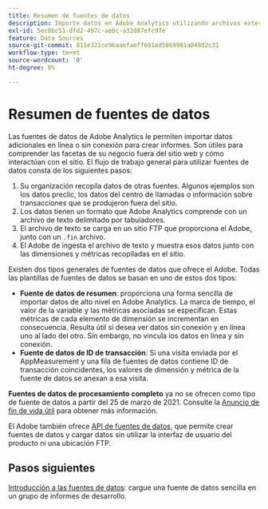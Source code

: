 ```yaml
---
title: Resumen de fuentes de datos
description: Importe datos en Adobe Analytics utilizando archivos externos.
exl-id: 5ec8bc51-dfd2-497c-aebc-a32d87efc97e
feature: Data Sources
source-git-commit: 811e321ce96aaefaeff691ed5969981a048d2c31
workflow-type: tm+mt
source-wordcount: '0'
ht-degree: 0%

---
```


# Resumen de fuentes de datos

Las fuentes de datos de Adobe Analytics le permiten importar datos adicionales en línea o sin conexión para crear informes. Son útiles para comprender las facetas de su negocio fuera del sitio web y cómo interactúan con el sitio. El flujo de trabajo general para utilizar fuentes de datos consta de los siguientes pasos:

1. Su organización recopila datos de otras fuentes. Algunos ejemplos son los datos preclic, los datos del centro de llamadas o información sobre transacciones que se produjeron fuera del sitio.
1. Los datos tienen un formato que Adobe Analytics comprende con un archivo de texto delimitado por tabuladores.
1. El archivo de texto se carga en un sitio FTP que proporciona el Adobe, junto con un `.fin` archivo.
1. El Adobe de ingesta el archivo de texto y muestra esos datos junto con las dimensiones y métricas recopiladas en el sitio.

Existen dos tipos generales de fuentes de datos que ofrece el Adobe. Todas las plantillas de fuentes de datos se basan en uno de estos dos tipos:

* **Fuente de datos de resumen**: proporciona una forma sencilla de importar datos de alto nivel en Adobe Analytics. La marca de tiempo, el valor de la variable y las métricas asociadas se especifican. Estas métricas de cada elemento de dimensión se incrementan en consecuencia. Resulta útil si desea ver datos sin conexión y en línea uno al lado del otro. Sin embargo, no vincula los datos en línea y sin conexión.
* **Fuente de datos de ID de transacción**: Si una visita enviada por el AppMeasurement y una fila de fuentes de datos contiene ID de transacción coincidentes, los valores de dimensión y métrica de la fuente de datos se anexan a esa visita.

**Fuentes de datos de procesamiento completo** ya no se ofrecen como tipo de fuente de datos a partir del 25 de marzo de 2021. Consulte la [Anuncio de fin de vida útil](full-processing-eol.md) para obtener más información.

El Adobe también ofrece [API de fuentes de datos](https://developer.adobe.com/analytics-apis/docs/1.4/guides/data-sources/), que permite crear fuentes de datos y cargar datos sin utilizar la interfaz de usuario del producto ni una ubicación FTP.

## Pasos siguientes

[Introducción a las fuentes de datos](getting-started.md): cargue una fuente de datos sencilla en un grupo de informes de desarrollo.
